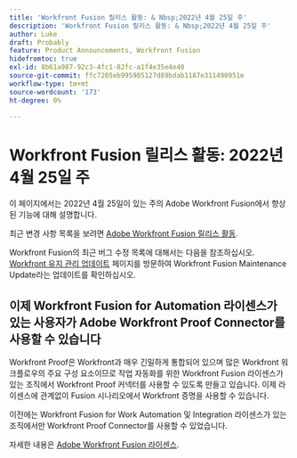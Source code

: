```yaml
---
title: 'Workfront Fusion 릴리스 활동: & Nbsp;2022년 4월 25일 주'
description: 'Workfront Fusion 릴리스 활동: & Nbsp;2022년 4월 25일 주'
author: Luke
draft: Probably
feature: Product Announcements, Workfront Fusion
hidefromtoc: true
exl-id: 8b61a987-92c3-4fc1-82fc-a1f4e35e4e40
source-git-commit: ffc7205eb995985127d89bdab1187e311490951e
workflow-type: tm+mt
source-wordcount: '173'
ht-degree: 0%

---
```


# Workfront Fusion 릴리스 활동: 2022년 4월 25일 주

이 페이지에서는 2022년 4월 25일이 있는 주의 Adobe Workfront Fusion에서 향상된 기능에 대해 설명합니다.

최근 변경 사항 목록을 보려면 [Adobe Workfront Fusion 릴리스 활동](../../../product-announcements/product-releases/fusion-release-activity/fusion-release-activity.md).

Workfront Fusion의 최근 버그 수정 목록에 대해서는 다음을 참조하십시오. [Workfront 유지 관리 업데이트](https://one.workfront.com/s/article/Workfront-Maintenance-Updates-1882317350) 페이지를 방문하여 Workfront Fusion Maintenance Update라는 업데이트를 확인하십시오.

## 이제 Workfront Fusion for Automation 라이센스가 있는 사용자가 Adobe Workfront Proof Connector를 사용할 수 있습니다

Workfront Proof은 Workfront과 매우 긴밀하게 통합되어 있으며 많은 Workfront 워크플로우의 주요 구성 요소이므로 작업 자동화를 위한 Workfront Fusion 라이센스가 있는 조직에서 Workfront Proof 커넥터를 사용할 수 있도록 만들고 있습니다. 이제 라이센스에 관계없이 Fusion 시나리오에서 Workfront 증명을 사용할 수 있습니다.

이전에는 Workfront Fusion for Work Automation 및 Integration 라이센스가 있는 조직에서만 Workfront Proof Connector를 사용할 수 있었습니다.

자세한 내용은 [Adobe Workfront Fusion 라이센스](../../../workfront-fusion/get-started/license-automation-vs-integration.md).
